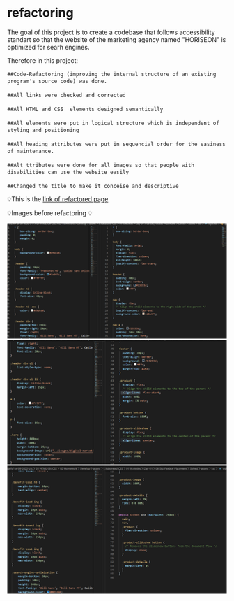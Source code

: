 # refactoring

The goal of this project is to create a codebase that follows accessibility standart so that the website of the marketing agency named "HORISEON"  is  optimized for searh engines.

Therefore in this project:

	##Code-Refactoring (improving the internal structure of an existing program's source code) was done.
	
	##All links were checked and corrected
	
	##All HTML and CSS  elements designed semantically
	
	##All elements were put in logical structure which is independent of styling and positioning
	
	##All heading attributes were put in sequencial order for the easiness of maintenance.
	
	##Alt ttributes were done for all images so that people with disabilities can use the website easily
	
	##Changed the title to make it conceise and descriptive

💡This is the [link of refactored page]( https://hhutku.github.io/refactoring/)

💡Images before refactoring 💡

![image1](https://github.com/hhutku/refactoring/blob/master/assets/images/image1.png)
![image2](https://github.com/hhutku/refactoring/blob/master/assets/images/image2.png)
![image3](https://github.com/hhutku/refactoring/blob/master/assets/images/image3.png)

